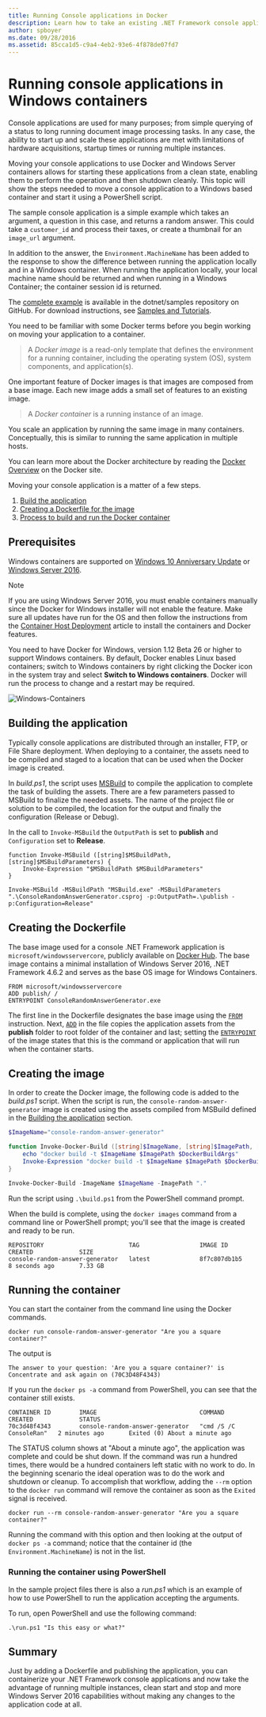 ```yaml
---
title: Running Console applications in Docker
description: Learn how to take an existing .NET Framework console application and run it in a Windows Docker container.
author: spboyer
ms.date: 09/28/2016
ms.assetid: 85cca1d5-c9a4-4eb2-93e6-4f878de07fd7
---
```


# Running console applications in Windows containers

Console applications are used for many purposes; from simple querying of a status to long running document image processing tasks. In any case, the ability to start up and scale these applications are met with limitations of hardware acquisitions, startup times or running multiple instances.

Moving your console applications to use Docker and Windows Server containers allows for starting these applications from a clean state, enabling them to perform the operation and then shutdown cleanly. This topic will show the steps needed to move a console application to a Windows based container and start it using a PowerShell script.

The sample console application is a simple example which takes an argument, a question in this case, and returns a random answer. This could take a `customer_id` and process their taxes, or create a thumbnail for an `image_url` argument.

In addition to the answer, the `Environment.MachineName` has been added to the response to show the difference between running the application locally and in a Windows container. When running the application locally, your local machine name should be returned and when running in a Windows Container; the container session id is returned.

The [complete example](https://github.com/dotnet/samples/tree/master/framework/docker/ConsoleRandomAnswerGenerator) is available in the dotnet/samples repository on GitHub. For download instructions, see [Samples and Tutorials](../../samples-and-tutorials/index.md#viewing-and-downloading-samples).

You need to be familiar with some Docker terms before you begin working
on moving your application to a container.

> A *Docker image* is a read-only template that defines the environment
> for a running container, including the operating system (OS), system components, and application(s).

One important feature of Docker images is that images are composed from a
base image. Each new image adds a small set of features to an existing
image. 

> A *Docker container* is a running instance of an image. 

You scale an application by running the same image in many containers.
Conceptually, this is similar to running the same application in multiple
hosts.

You can learn more about the Docker architecture by reading the 
[Docker Overview](https://docs.docker.com/engine/understanding-docker/)
on the Docker site. 

Moving your console application is a matter of a few steps.

1. [Build the application](#building-the-application)
1. [Creating a Dockerfile for the image](#creating-the-dockerfile)
1. [Process to build and run the Docker container](#creating-the-image)

## Prerequisites
Windows containers are supported on [Windows 10 Anniversary Update](https://www.microsoft.com/en-us/software-download/windows10/) or 
[Windows Server 2016](https://www.microsoft.com/en-us/cloud-platform/windows-server).

> [!NOTE]
>If you are using Windows Server 2016, you must enable containers manually since the Docker for Windows installer will not enable the feature. Make sure all updates have run for the OS and then follow the instructions from the [Container Host Deployment](/virtualization/windowscontainers/deploy-containers/deploy-containers-on-server) article to install the containers and Docker features.

You need to have Docker for Windows, version 1.12 Beta 26 or higher to support Windows containers. By default, Docker enables Linux based containers; switch to Windows containers by right clicking the Docker icon in the system tray and select **Switch to Windows containers**. Docker will run the process to change and a restart may be required.

![Windows-Containers](./media/console/SwitchContainer.png)

## Building the application
Typically console applications are distributed through an installer, FTP, or File Share deployment. When deploying to a container, the assets need to be compiled and staged to a location that can be used when the Docker image is created.

In *build.ps1*, the script uses [MSBuild](/visualstudio/msbuild/msbuild) to compile the application to complete the task of building the assets. There are a few parameters passed to MSBuild to finalize the needed assets. The name of the project file or solution to be compiled, the location for the output and finally the configuration (Release or Debug).

In the call to `Invoke-MSBuild` the `OutputPath` is set to **publish** and  `Configuration` set to **Release**. 

```
function Invoke-MSBuild ([string]$MSBuildPath, [string]$MSBuildParameters) {
    Invoke-Expression "$MSBuildPath $MSBuildParameters"
}

Invoke-MSBuild -MSBuildPath "MSBuild.exe" -MSBuildParameters ".\ConsoleRandomAnswerGenerator.csproj -p:OutputPath=.\publish -p:Configuration=Release"
```

## Creating the Dockerfile
The base image used for a console .NET Framework application is `microsoft/windowsservercore`, publicly available on [Docker Hub](https://hub.docker.com/r/microsoft/windowsservercore/). The base image contains a minimal installation of Windows Server 2016, .NET Framework 4.6.2 and serves as the base OS image for Windows Containers.

```
FROM microsoft/windowsservercore
ADD publish/ /
ENTRYPOINT ConsoleRandomAnswerGenerator.exe
```
The first line in the Dockerfile designates the base image using the [`FROM`](https://docs.docker.com/engine/reference/builder/#/from) instruction. Next, [`ADD`](https://docs.docker.com/engine/reference/builder/#/add) in the file copies the application assets from the **publish** folder to root folder of the container and last; setting the [`ENTRYPOINT`](https://docs.docker.com/engine/reference/builder/#/entrypoint) of the image states that this is the command or application that will run when the container starts. 

## Creating the image
In order to create the Docker image, the following code is added to the *build.ps1* script. When the script is run, the `console-random-answer-generator` image is created using the assets compiled from MSBuild defined in the [Building the application](#building-the-application) section.

```powershell
$ImageName="console-random-answer-generator"

function Invoke-Docker-Build ([string]$ImageName, [string]$ImagePath, [string]$DockerBuildArgs = "") {
    echo "docker build -t $ImageName $ImagePath $DockerBuildArgs"
    Invoke-Expression "docker build -t $ImageName $ImagePath $DockerBuildArgs"
}

Invoke-Docker-Build -ImageName $ImageName -ImagePath "."
```

Run the script using `.\build.ps1` from the PowerShell command prompt.

When the build is complete, using the `docker images` command from a command line or PowerShell prompt; you'll see that the image is created and ready to be run.

```
REPOSITORY                        TAG                 IMAGE ID            CREATED             SIZE
console-random-answer-generator   latest              8f7c807db1b5        8 seconds ago       7.33 GB
```

## Running the container
You can start the container from the command line using the Docker commands.

```
docker run console-random-answer-generator "Are you a square container?"
```

The output is

```
The answer to your question: 'Are you a square container?' is Concentrate and ask again on (70C3D48F4343)
```

If you run the `docker ps -a` command from PowerShell, you can see that the container still exists.

```
CONTAINER ID        IMAGE                             COMMAND                  CREATED             STATUS                          
70c3d48f4343        console-random-answer-generator   "cmd /S /C ConsoleRan"   2 minutes ago       Exited (0) About a minute ago      
```

The STATUS column shows at "About a minute ago", the application was complete and could be shut down. If the command was run a hundred times, there would be a hundred containers left static with no work to do. In the beginning scenario the ideal operation was to do the work and shutdown or cleanup. To accomplish that workflow, adding the `--rm` option to the `docker run` command will remove the container as soon as the `Exited` signal is received.

```
docker run --rm console-random-answer-generator "Are you a square container?"
```

Running the command with this option and then looking at the output of `docker ps -a` command; notice that the container id (the `Environment.MachineName`) is not in the list.

### Running the container using PowerShell
In the sample project files there is also a *run.ps1* which is an example of how to use PowerShell to run the application accepting the arguments.

To run, open PowerShell and use the following command:

```
.\run.ps1 "Is this easy or what?"
```

## Summary
Just by adding a Dockerfile and publishing the application, you can containerize your .NET Framework console applications and now take the advantage of running multiple instances, clean start and stop and more Windows Server 2016 capabilities without making any changes to the application code at all.
